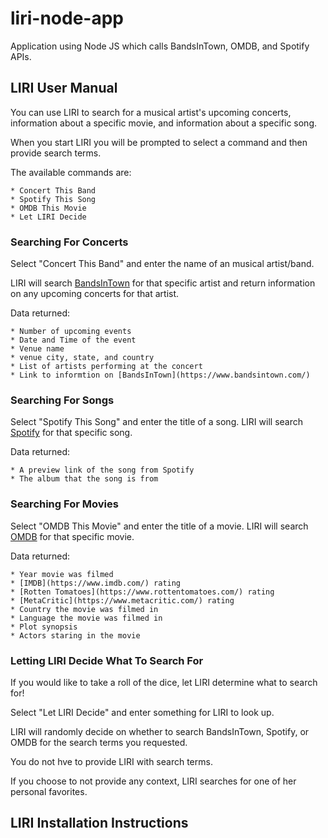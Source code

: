 # liri-node-app

Application using Node JS which calls BandsInTown, OMDB, and Spotify APIs.



## LIRI User Manual

You can use LIRI to search for a musical artist's upcoming concerts, information about a specific movie, and information about a specific song.

When you start LIRI you will be prompted to select a command and then provide search terms.

The available commands are:

	* Concert This Band
	* Spotify This Song
	* OMDB This Movie
	* Let LIRI Decide



### Searching For Concerts

Select "Concert This Band" and enter the name of an musical artist/band. 

LIRI will search [BandsInTown](https://www.bandsintown.com/) for that specific artist and return information on any upcoming concerts for that artist.

Data returned:

	* Number of upcoming events
	* Date and Time of the event
	* Venue name
	* venue city, state, and country
	* List of artists performing at the concert
	* Link to informtion on [BandsInTown](https://www.bandsintown.com/) 
       


### Searching For Songs

Select "Spotify This Song" and enter the title of a song. LIRI will search [Spotify](https://www.spotify.com/us/) for that specific song.

Data returned:

	* A preview link of the song from Spotify
	* The album that the song is from



### Searching For Movies

Select "OMDB This Movie" and enter the title of a movie. LIRI will search [OMDB](http://www.omdbapi.com/) for that specific movie.

Data returned:

	* Year movie was filmed
	* [IMDB](https://www.imdb.com/) rating
	* [Rotten Tomatoes](https://www.rottentomatoes.com/) rating
	* [MetaCritic](https://www.metacritic.com/) rating
	* Country the movie was filmed in
	* Language the movie was filmed in
	* Plot synopsis
	* Actors staring in the movie



### Letting LIRI Decide What To Search For

If you would like to take a roll of the dice, let LIRI determine what to search for!

Select "Let LIRI Decide" and enter something for LIRI to look up.

LIRI will randomly decide on whether to search BandsInTown, Spotify, or OMDB for the search terms you requested.

You do not hve to provide LIRI with search terms. 

If you choose to not provide any context, LIRI searches for one of her personal favorites.



## LIRI Installation Instructions